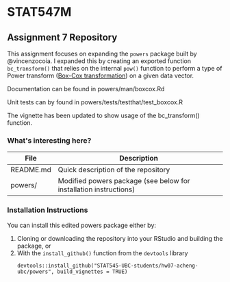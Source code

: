 # STAT547M

## Assignment 7 Repository

This assignment focuses on expanding the `powers` package built by @vincenzocoia. I expanded this by creating an exported function `bc_transform()` that relies on the internal `pow()` function to perform a type of Power transform ([Box-Cox transformation](https://ncss-wpengine.netdna-ssl.com/wp-content/themes/ncss/pdf/Procedures/NCSS/Box-Cox_Transformation_for_Simple_Linear_Regression.pdf)) on a given data vector.

Documentation can be found in powers/man/boxcox.Rd

Unit tests can by found in powers/tests/testthat/test_boxcox.R

The vignette has been updated to show usage of the bc_transform() function.


### What's interesting here?
| File | Description |
|------|-------------|
| README.md | Quick description of the repository |
| powers/ | Modified powers package (see below for installation instructions) |

### Installation Instructions
You can install this edited powers package either by:

1. Cloning or downloading the repository into your RStudio and building the package, or
1. With the `install_github()` function from the `devtools` library
    ```
    devtools::install_github("STAT545-UBC-students/hw07-acheng-ubc/powers", build_vignettes = TRUE)
    ```
